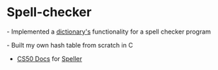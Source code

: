 # Spell-checker

\- Implemented a [dictionary's](https://github.com/emilyd17/spell-checker/blob/master/speller/dictionary.c) functionality for a spell checker program 

\- Built my own hash table from scratch in C


  * [CS50 Docs](https://docs.cs50.net/2019/x/psets/4/speller/hashtable/speller.html) for [Speller](https://github.com/emilyd17/spell-checker/tree/master/speller)
